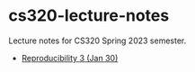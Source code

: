 # cs320-lecture-notes

Lecture notes for CS320 Spring 2023 semester.

- [Reproducibility 3 (Jan 30)](./lec_03_Reproducibility_3)
